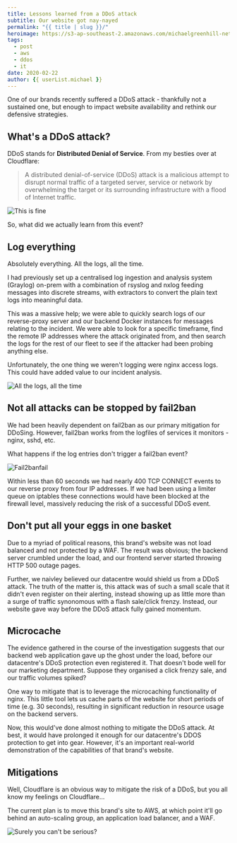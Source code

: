 ```yaml
---
title: Lessons learned from a DDoS attack
subtitle: Our website got nay-nayed
permalink: "{{ title | slug }}/"
heroimage: https://s3-ap-southeast-2.amazonaws.com/michaelgreenhill-net/cdn/2020/02/ddos.png
tags:
  - post
  - aws
  - ddos
  - it
date: 2020-02-22
author: {{ userList.michael }}
---
```


One of our brands recently suffered a DDoS attack - thankfully not a sustained one, but enough to impact website availability and rethink our defensive strategies.

## What's a DDoS attack?

DDoS stands for **Distributed Denial of Service**. From my besties over at Cloudflare:

> A distributed denial-of-service (DDoS) attack is a malicious attempt to disrupt normal traffic of a targeted server, service or network by overwhelming the target or its surrounding infrastructure with a flood of Internet traffic.

![This is fine](https://media2.giphy.com/media/AhjXalGPAfJg4/giphy.webp)

So, what did we actually learn from this event?

## Log everything

Absolutely everything. All the logs, all the time.

I had previously set up a centralised log ingestion and analysis system (Graylog) on-prem with a combination of rsyslog and nxlog feeding messages into discrete streams, with extractors to convert the plain text logs into meaningful data.

This was a massive help; we were able to quickly search logs of our reverse-proxy server and our backend Docker instances for messages relating to the incident. We were able to look for a specific timeframe, find the remote IP addresses where the attack originated from, and then search the logs for the rest of our fleet to see if the attacker had been probing anything else.

Unfortunately, the one thing we weren't logging were nginx access logs. This could have added value to our incident analysis.

![All the logs, all the time](https://s3-ap-southeast-2.amazonaws.com/michaelgreenhill-net/cdn/2020/02/image-9.png)

## Not all attacks can be stopped by fail2ban

We had been heavily dependent on fail2ban as our primary mitigation for DDoSing. However, fail2ban works from the logfiles of services it monitors - nginx, sshd, etc.

What happens if the log entries don't trigger a fail2ban event?

![Fail2banfail](https://s3-ap-southeast-2.amazonaws.com/michaelgreenhill-net/cdn/2020/02/image-10.png)

Within less than 60 seconds we had nearly 400 TCP CONNECT events to our reverse proxy from four IP addresses. If we had been using a limiter queue on iptables these connections would have been blocked at the firewall level, massively reducing the risk of a successful DDoS event.

## Don't put all your eggs in one basket

Due to a myriad of political reasons, this brand's website was not load balanced and not protected by a WAF. The result was obvious; the backend server crumbled under the load, and our frontend server started throwing HTTP 500 outage pages.

Further, we naivley believed our datacentre would shield us from a DDoS attack. The truth of the matter is, this attack was of such a small scale that it didn't even register on their alerting, instead showing up as little more than a surge of traffic synonomous with a flash sale/click frenzy. Instead, our website gave way before the DDoS attack fully gained momentum.

## Microcache

The evidence gathered in the course of the investigation suggests that our backend web application gave up the ghost under the load, before our datacentre's DDoS protection even registered it. That doesn't bode well for our marketing department. Suppose they organised a click frenzy sale, and our traffic volumes spiked?

One way to mitigate that is to leverage the microcaching functionality of nginx. This little tool lets us cache parts of the website for short periods of time (e.g. 30 seconds), resulting in significant reduction in resource usage on the backend servers.

Now, this would've done almost nothing to mitigate the DDoS attack. At best, it would have prolonged it enough for our datacentre's DDOS protection to get into gear. However, it's an important real-world demonstration of the capabilities of that brand's website.

## Mitigations

Well, Cloudflare is an obvious way to mitigate the risk of a DDoS, but you all know my feelings on Cloudflare...

The current plan is to move this brand's site to AWS, at which point it'll go behind an auto-scaling group, an application load balancer, and a WAF.

![Surely you can't be serious?](https://media1.giphy.com/media/wvWJOoYmFnSp2/giphy.webp)